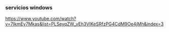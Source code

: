

### servicios windows
https://www.youtube.com/watch?v=7IkmEy7Mkas&list=PLSeyqZW_vEh3VIKeSRfzPG4CdM9Oe4jMh&index=3